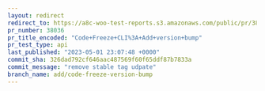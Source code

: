```yaml
---
layout: redirect
redirect_to: https://a8c-woo-test-reports.s3.amazonaws.com/public/pr/38036/api/index.html
pr_number: 38036
pr_title_encoded: "Code+Freeze+CLI%3A+Add+version+bump"
pr_test_type: api
last_published: "2023-05-01 23:07:48 +0000"
commit_sha: 326dad792cf646aac487569f60f65ddf87b7833a
commit_message: "remove stable tag udpate"
branch_name: add/code-freeze-version-bump
---
```

